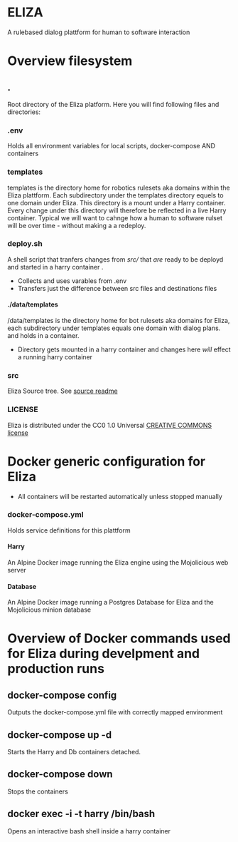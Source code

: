 # ELIZA
A rulebased dialog plattform for human to software interaction

# Overview filesystem
## .
Root directory of the Eliza platform. Here you will find following files and directories:

### .env
Holds all environment variables for local scripts, docker-compose AND containers
### templates
templates is the directory home for robotics rulesets aka domains within the Eliza plattform. Each subdirectory under the templates directory equels to one domain under Eliza.
This directory is a mount under a Harry container. Every change under this directory will therefore be reflected in a live Harry container. Typical we will want to cahnge how a human to software rulset will be over time - without making a a redeploy. 
### deploy.sh
A shell script that tranfers changes from *src/* that *are* ready to be deployd and started in a harry container .
- Collects and uses varables from .env
- Transfers just the difference between src files and destinations files
#### ./data/templates
/data/templates is the directory home for bot rulesets aka domains for Eliza, each subdirectory under templates equals one domain with dialog plans. and holds  in a container.
- Directory gets mounted in a harry container and changes here *will* effect a running harry container


### src
Eliza Source tree. See [source readme](src/README.md)
### LICENSE
Eliza is distributed under the CC0 1.0 Universal [CREATIVE COMMONS license](LICENSE)
# Docker generic configuration for Eliza
 - All containers will be restarted automatically unless stopped manually
### docker-compose.yml
Holds service definitions for this plattform
#### Harry
An Alpine Docker image running the Eliza engine using the Mojolicious web server
#### Database
An Alpine Docker image running a Postgres Database for Eliza and the Mojolicious minion database


# Overview of Docker commands used for Eliza during develpment and production runs
## docker-compose config
Outputs the docker-compose.yml file with correctly mapped environment
## docker-compose up -d
Starts the Harry and Db containers detached.
## docker-compose down
Stops the containers
## docker exec -i -t harry /bin/bash
Opens an interactive bash shell inside a harry container

